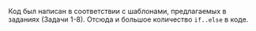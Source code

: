 Код был написан в соответствии с шаблонами, предлагаемых в заданиях (Задачи 1-8). 
Отсюда и большое количество `if..else` в коде.
